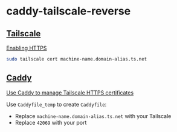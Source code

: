 # caddy-tailscale-reverse

## [Tailscale](https://tailscale.com/)

[Enabling HTTPS](https://tailscale.com/kb/1153/enabling-https)

```sh
sudo tailscale cert machine-name.domain-alias.ts.net
```

## [Caddy](https://caddyserver.com/)

[Use Caddy to manage Tailscale HTTPS certificates](https://tailscale.com/blog/caddy)

Use `Caddyfile_temp` to create `Caddyfile`:

- Replace `machine-name.domain-alias.ts.net` with your Tailscale
- Replace `42069` with your port
